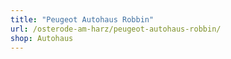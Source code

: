 ```yaml
---
title: "Peugeot Autohaus Robbin"
url: /osterode-am-harz/peugeot-autohaus-robbin/
shop: Autohaus
---
```

